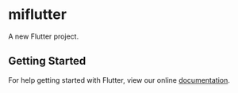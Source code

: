 # miflutter

A new Flutter project.

## Getting Started

For help getting started with Flutter, view our online
[documentation](https://flutter.io/).
